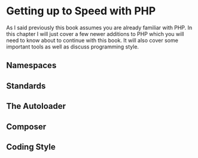 Getting up to Speed with PHP
============================

As I said previously this book assumes you are already familiar with PHP. In
this chapter I will just cover a few newer additions to PHP which you will need
to know about to continue with this book. It will also cover some important
tools as well as discuss programming style.

Namespaces
----------

Standards
---------

The Autoloader
--------------

Composer
--------

Coding Style
------------
